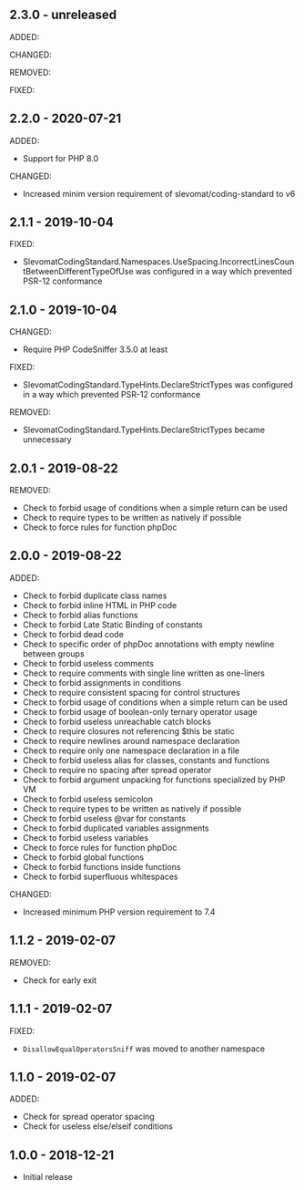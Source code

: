 ## 2.3.0 - unreleased

ADDED:

CHANGED:

REMOVED:

FIXED:

## 2.2.0 - 2020-07-21

ADDED:

- Support for PHP 8.0

CHANGED:

- Increased minim version requirement of slevomat/coding-standard to v6

## 2.1.1 - 2019-10-04

FIXED:

- SlevomatCodingStandard.Namespaces.UseSpacing.IncorrectLinesCountBetweenDifferentTypeOfUse was configured in a way which prevented PSR-12 conformance

## 2.1.0 - 2019-10-04

CHANGED:

- Require PHP CodeSniffer 3.5.0 at least

FIXED:

- SlevomatCodingStandard.TypeHints.DeclareStrictTypes was configured in a way which prevented PSR-12 conformance

REMOVED:

- SlevomatCodingStandard.TypeHints.DeclareStrictTypes became unnecessary

## 2.0.1 - 2019-08-22

REMOVED:

- Check to forbid usage of conditions when a simple return can be used
- Check to require types to be written as natively if possible
- Check to force rules for function phpDoc

## 2.0.0 - 2019-08-22

ADDED:

- Check to forbid duplicate class names
- Check to forbid inline HTML in PHP code
- Check to forbid alias functions
- Check to forbid Late Static Binding of constants
- Check to forbid dead code
- Check to specific order of phpDoc annotations with empty newline between groups
- Check to forbid useless comments
- Check to require comments with single line written as one-liners
- Check to forbid assignments in conditions
- Check to require consistent spacing for control structures
- Check to forbid usage of conditions when a simple return can be used
- Check to forbid usage of boolean-only ternary operator usage
- Check to forbid useless unreachable catch blocks
- Check to require closures not referencing $this be static
- Check to require newlines around namespace declaration
- Check to require only one namespace declaration in a file
- Check to forbid useless alias for classes, constants and functions
- Check to require no spacing after spread operator
- Check to forbid argument unpacking for functions specialized by PHP VM
- Check to forbid useless semicolon
- Check to require types to be written as natively if possible
- Check to forbid useless @var for constants
- Check to forbid duplicated variables assignments
- Check to forbid useless variables
- Check to force rules for function phpDoc
- Check to forbid global functions
- Check to forbid functions inside functions
- Check to forbid superfluous whitespaces

CHANGED:

- Increased minimum PHP version requirement to 7.4

## 1.1.2 - 2019-02-07

REMOVED:

- Check for early exit

## 1.1.1 - 2019-02-07

FIXED:

- `DisallowEqualOperatorsSniff` was moved to another namespace

## 1.1.0 - 2019-02-07

ADDED:

- Check for spread operator spacing
- Check for useless else/elseif conditions

## 1.0.0 - 2018-12-21

- Initial release
